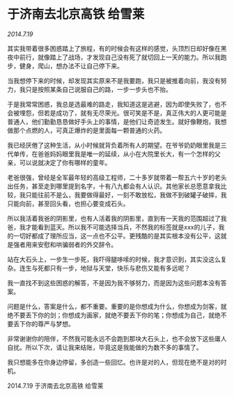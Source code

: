 # 于济南去北京高铁 给雪莱

_2014.7.19_

其实我带着很多困惑踏上了旅程，有的时候会有这样的感觉，头顶烈日却好像在黑夜中前行，就像踏上了战场，才发现自己没有死了就切回上一天的能力。所以我跑步，健身，爬山，想办法不让自己停下来。

当我想停下来的时候，却发现其实原来不是我要跑，我只是被推着向前，我没有努力，我只是按照某条自己说服自己的路，一步一步头也不抬。

于是我常常困惑，我总是选最难的路走，我知道这是逃避，因为即使失败了，也不会被埋怨，但若是成功了，就有无尽荣光。很可笑是不是，真正伟大的人更可能是普通人，他们勤勤恳恳做好手头上的事情，是他们让奇迹发生。就好像鞭炮，我想做那个点燃的人，可真正爆炸的是里面每一颗普通的火药。

我已经厌倦了这种生活，从小时候就背负着所有人的期望。在爷爷奶奶眼里我是三代单传，在爸爸妈妈眼里我是唯一的延续，从小在大院里长大，有一个怎样的父亲，可以说就决定了你有哪样的童年。

老爸很强，曾经是全军最年轻的高级工程师，二十多岁就带着一帮五六十岁的老头出任务，甚至走到哪里提到名字，十有八九都会有人认识。其他家长总愿意拿我比较，我只能往前不是么，我要做得最好，一刻不敢放松，我做不到破罐子破摔，我只能向前，甚至回头看，也担心要变成石头。

所以我活着我爸的阴影里，也有人活着我的阴影里，直到有一天我的范围超过了我爸，我才能看到蓝天。所以我不可能选择当兵，不然我的标签就是xxx的儿子，我的一切好都成了理所应当，这一点也不公平。更残酷的是其实根本没有公平，这就是强者用来安慰和哄骗弱者的外交辞令。

站在大石头上，一步生一步死，我吓得腿哆嗦的时候，我才意识到，其实没这么复杂。连生与死都只有一步，地狱与天堂，快乐与悲伤又能有多远呢？

我一直找不到这些困惑的解答，不是因为我不够努力，而是因为这些问题本没有答案。

问题是什么，答案是什么，都不重要。重要的是你想成为什么，你想成为剑客，就绝不要丢下你的剑；你想成为画家，就绝不要丢下你的笔；你想成为自己，就绝不要丢下你的尊严与梦想。

非常谢谢你的陪伴，不然我可能永远不会跑到那块大石头上，也不会放下这些庸人自扰。所以下次，请让我来结账，毕竟这是我能做的为数不多的事情了。

我只想能多在你身边停留，多创造一些回忆。也许是对的人，但现在绝不是对的时机。

2014.7.19 于济南去北京高铁 给雪莱
